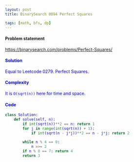 ```yaml
---
layout: post
title: BinarySearch 0094 Perfect Squares

tags: [math, bfs, dp]
---
```


#### Problem statement

<a href="https://binarysearch.com/problems/Perfect-Squares/"> <font color = blue>https://binarysearch.com/problems/Perfect-Squares/

#### Solution
Equal to Leetcode 0279. Perfect Squares.

#### Complexity
It is `O(sqrt(n))` here for time and space.

#### Code
```python
class Solution:
    def solve(self, n):
        if int(sqrt(n))**2 == n: return 1
        for j in range(int(sqrt(n)) + 1):
            if int(sqrt(n - j*j))**2 == n - j*j: return 2
            
        while n % 4 == 0: 
            n >>= 2
        if n % 8 == 7: return 4
        return 3
```
